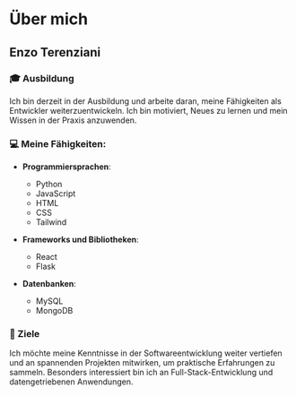# Über mich

## Enzo Terenziani

### 🎓 Ausbildung
Ich bin derzeit in der Ausbildung und arbeite daran, meine Fähigkeiten als Entwickler weiterzuentwickeln. Ich bin motiviert, Neues zu lernen und mein Wissen in der Praxis anzuwenden.

### 💻 Meine Fähigkeiten:
- **Programmiersprachen**:  
  - Python  
  - JavaScript  
  - HTML  
  - CSS
  - Tailwind

- **Frameworks und Bibliotheken**:  
  - React  
  - Flask  

- **Datenbanken**:  
  - MySQL  
  - MongoDB  

### 🌱 Ziele
Ich möchte meine Kenntnisse in der Softwareentwicklung weiter vertiefen und an spannenden Projekten mitwirken, um praktische Erfahrungen zu sammeln. Besonders interessiert bin ich an Full-Stack-Entwicklung und datengetriebenen Anwendungen.

